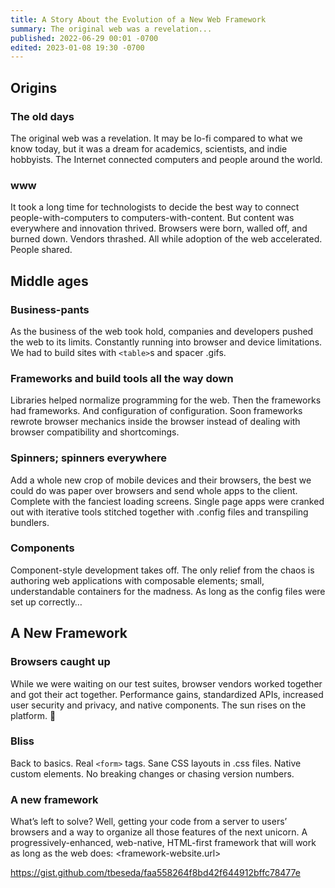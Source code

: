 ```yaml
---
title: A Story About the Evolution of a New Web Framework
summary: The original web was a revelation...
published: 2022-06-29 00:01 -0700
edited: 2023-01-08 19:30 -0700
---
```


## Origins

### The old days

The original web was a revelation. It may be lo-fi compared to what we know today, but it was a dream for academics, scientists, and indie hobbyists. The Internet connected computers and people around the world. 

### www

It took a long time for technologists to decide the best way to connect people-with-computers to computers-with-content. But content was everywhere and innovation thrived.
Browsers were born, walled off, and  burned down. Vendors thrashed. All while adoption of the web accelerated. People shared.

## Middle ages

### Business-pants

As the business of the web took hold, companies and developers pushed the web to its limits. Constantly running into browser and device limitations. We had to build sites with `<table>`s and spacer .gifs.

### Frameworks and build tools all the way down

Libraries helped normalize programming for the web. Then the frameworks had frameworks. And configuration of configuration.  Soon frameworks rewrote browser mechanics inside the browser instead of dealing with browser compatibility and shortcomings. 

### Spinners; spinners everywhere

Add a whole new crop of mobile devices and their browsers, the best we could do was paper over browsers and send whole apps to the client. Complete with the fanciest loading screens. Single page apps were cranked out with iterative tools stitched together with .config files and transpiling bundlers.

### Components

Component-style development takes off. The only relief from the chaos is authoring web applications with composable elements; small, understandable containers for the madness. As long as the config files were set up correctly…

## A New Framework

### Browsers caught up

While we were waiting on our test suites, browser vendors worked together and got their act together. Performance gains, standardized APIs, increased user security and privacy, and native components. The sun rises on the platform. 🌅

### Bliss

Back to basics. Real `<form>` tags. Sane CSS layouts in .css files. Native custom elements. No breaking changes or chasing version numbers.

### A new framework

What’s left to solve? Well, getting your code from a server to users’ browsers and a way to organize all those features of the next unicorn. A progressively-enhanced, web-native, HTML-first framework that will work as long as the web does: <framework-website.url>

https://gist.github.com/tbeseda/faa558264f8bd42f644912bffc78477e
